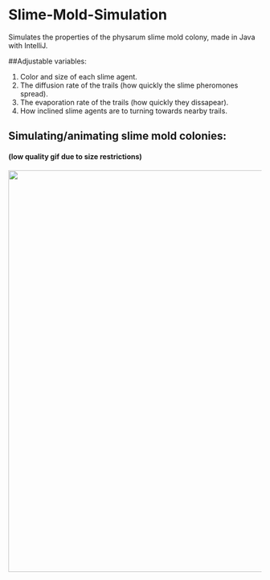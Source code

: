 # Slime-Mold-Simulation
Simulates the properties of the physarum slime mold colony, made in Java with IntelliJ.

##Adjustable variables:
1. Color and size of each slime agent.
2. The diffusion rate of the trails (how quickly the slime pheromones spread).
3. The evaporation rate of the trails (how quickly they dissapear).
4. How inclined slime agents are to turning towards nearby trails.

## Simulating/animating slime mold colonies:
#### (low quality gif due to size restrictions)

<image width="800" src="https://user-images.githubusercontent.com/64125245/180597542-4d319da6-aa11-4ef4-bb68-e9cb68f2fbdd.gif"><image>

